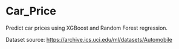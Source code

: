 # Car_Price
Predict car prices using XGBoost and Random Forest regression.

Dataset source: https://archive.ics.uci.edu/ml/datasets/Automobile
